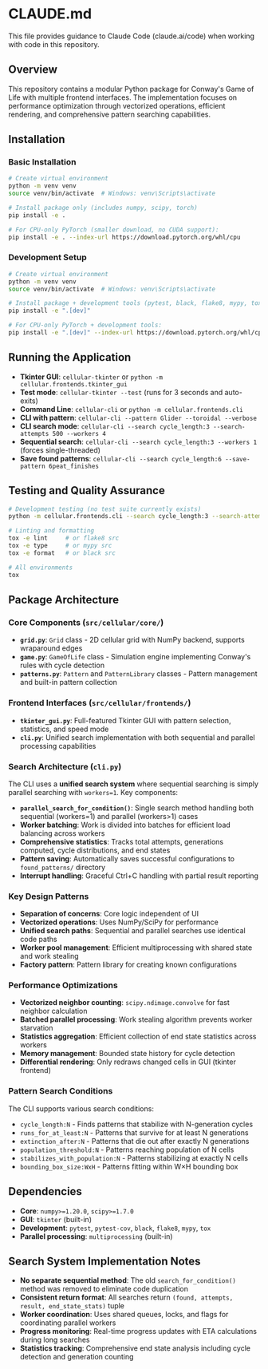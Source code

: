 # CLAUDE.md

This file provides guidance to Claude Code (claude.ai/code) when working with code in this repository.

## Overview

This repository contains a modular Python package for Conway's Game of Life with multiple frontend interfaces. The implementation focuses on performance optimization through vectorized operations, efficient rendering, and comprehensive pattern searching capabilities.

## Installation

### Basic Installation

```bash
# Create virtual environment
python -m venv venv
source venv/bin/activate  # Windows: venv\Scripts\activate

# Install package only (includes numpy, scipy, torch)
pip install -e .

# For CPU-only PyTorch (smaller download, no CUDA support):
pip install -e . --index-url https://download.pytorch.org/whl/cpu
```

### Development Setup

```bash
# Create virtual environment
python -m venv venv
source venv/bin/activate  # Windows: venv\Scripts\activate

# Install package + development tools (pytest, black, flake8, mypy, tox)
pip install -e ".[dev]"

# For CPU-only PyTorch + development tools:
pip install -e ".[dev]" --index-url https://download.pytorch.org/whl/cpu
```

## Running the Application

- **Tkinter GUI**: `cellular-tkinter` or `python -m cellular.frontends.tkinter_gui`
- **Test mode**: `cellular-tkinter --test` (runs for 3 seconds and auto-exits)
- **Command Line**: `cellular-cli` or `python -m cellular.frontends.cli`
- **CLI with pattern**: `cellular-cli --pattern Glider --toroidal --verbose`
- **CLI search mode**: `cellular-cli --search cycle_length:3 --search-attempts 500 --workers 4`
- **Sequential search**: `cellular-cli --search cycle_length:3 --workers 1` (forces single-threaded)
- **Save found patterns**: `cellular-cli --search cycle_length:6 --save-pattern 6peat_finishes`

## Testing and Quality Assurance

```bash
# Development testing (no test suite currently exists)
python -m cellular.frontends.cli --search cycle_length:3 --search-attempts 10 --verbose

# Linting and formatting
tox -e lint     # or flake8 src
tox -e type     # or mypy src  
tox -e format   # or black src

# All environments
tox
```

## Package Architecture

### Core Components (`src/cellular/core/`)

- **`grid.py`**: `Grid` class - 2D cellular grid with NumPy backend, supports wraparound edges
- **`game.py`**: `GameOfLife` class - Simulation engine implementing Conway's rules with cycle detection  
- **`patterns.py`**: `Pattern` and `PatternLibrary` classes - Pattern management and built-in pattern collection

### Frontend Interfaces (`src/cellular/frontends/`)

- **`tkinter_gui.py`**: Full-featured Tkinter GUI with pattern selection, statistics, and speed mode
- **`cli.py`**: Unified search implementation with both sequential and parallel processing capabilities

### Search Architecture (`cli.py`)

The CLI uses a **unified search system** where sequential searching is simply parallel searching with `workers=1`. Key components:

- **`parallel_search_for_condition()`**: Single search method handling both sequential (workers=1) and parallel (workers>1) cases
- **Worker batching**: Work is divided into batches for efficient load balancing across workers
- **Comprehensive statistics**: Tracks total attempts, generations computed, cycle distributions, and end states
- **Pattern saving**: Automatically saves successful configurations to `found_patterns/` directory
- **Interrupt handling**: Graceful Ctrl+C handling with partial result reporting

### Key Design Patterns

- **Separation of concerns**: Core logic independent of UI
- **Vectorized operations**: Uses NumPy/SciPy for performance
- **Unified search paths**: Sequential and parallel searches use identical code paths
- **Worker pool management**: Efficient multiprocessing with shared state and work stealing
- **Factory pattern**: Pattern library for creating known configurations

### Performance Optimizations

- **Vectorized neighbor counting**: `scipy.ndimage.convolve` for fast neighbor calculation
- **Batched parallel processing**: Work stealing algorithm prevents worker starvation
- **Statistics aggregation**: Efficient collection of end state statistics across workers
- **Memory management**: Bounded state history for cycle detection
- **Differential rendering**: Only redraws changed cells in GUI (tkinter frontend)

### Pattern Search Conditions

The CLI supports various search conditions:
- `cycle_length:N` - Finds patterns that stabilize with N-generation cycles
- `runs_for_at_least:N` - Patterns that survive for at least N generations
- `extinction_after:N` - Patterns that die out after exactly N generations  
- `population_threshold:N` - Patterns reaching population of N cells
- `stabilizes_with_population:N` - Patterns stabilizing at exactly N cells
- `bounding_box_size:WxH` - Patterns fitting within W×H bounding box

## Dependencies

- **Core**: `numpy>=1.20.0`, `scipy>=1.7.0`
- **GUI**: `tkinter` (built-in)
- **Development**: `pytest`, `pytest-cov`, `black`, `flake8`, `mypy`, `tox`
- **Parallel processing**: `multiprocessing` (built-in)

## Search System Implementation Notes

- **No separate sequential method**: The old `search_for_condition()` method was removed to eliminate code duplication
- **Consistent return format**: All searches return `(found, attempts, result, end_state_stats)` tuple
- **Worker coordination**: Uses shared queues, locks, and flags for coordinating parallel workers
- **Progress monitoring**: Real-time progress updates with ETA calculations during long searches
- **Statistics tracking**: Comprehensive end state analysis including cycle detection and generation counting